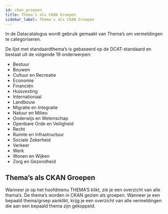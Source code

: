 ```yaml
---
id: ckan_groepen
title: Thema's als CKAN Groepen 
sidebar_label: Thema's als CKAN Groepen
---
```

In de Datacatalogus wordt gebruik gemaakt van Thema’s om vermeldingen te categoriseren.

De lijst met standaardthema’s is gebaseerd op de DCAT-standaard en bestaat uit de volgende 19 onderwerpen:

*	Bestuur
*	Bouwen
*	Cultuur en Recreatie
*	Economie
*	Financiën
*	Huisvesting
*	Internationaal
*	Landbouw
*	Migratie en Integratie
*	Natuur en Milieu
*	Onderwijs en Wetenschap
*	Openbare Orde en Veiligheid
*	Recht
*	Ruimte en Infrastructuur
*	Sociale Zekerheid
*	Verkeer
*	Werk
*	Wonen en Wijken
*	Zorg en Gezondheid

## Thema’s als CKAN Groepen

Wanneer je op het hoofdmenu THEMA’S klikt, zie je een overzicht van alle thema’s. De thema’s worden in CKAN gezien als groepen. Wanneer je een bepaald thema/groep aanklikt, krijg je een overzicht van alle vermeldingen die aan een bepaald thema zijn gekoppeld.

